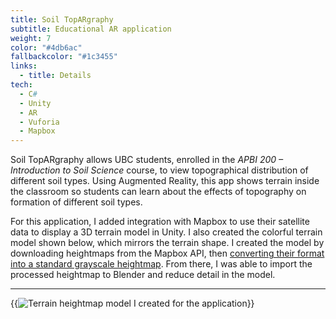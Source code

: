 ```yaml
---
title: Soil TopARgraphy
subtitle: Educational AR application
weight: 7
color: "#4db6ac"
fallbackcolor: "#1c3455"
links:
  - title: Details
tech:
  - C#
  - Unity
  - AR
  - Vuforia
  - Mapbox
---
```


Soil TopARgraphy allows UBC students, enrolled in the _APBI 200 – Introduction to Soil Science_ course,
to view topographical distribution of different soil types.
Using Augmented Reality, this app shows terrain inside the classroom so students
can learn about the effects of topography on formation of different soil types.

For this application, I added integration with Mapbox to use their satellite data to display a 3D
terrain model in Unity.
I also created the colorful terrain model shown below, which mirrors the terrain shape.
I created the model by downloading heightmaps from the Mapbox API,
then [converting their format into a standard grayscale heightmap](https://github.com/NotWoods/mapbox-elevation).
From there, I was able to import the processed heightmap to Blender and reduce detail in the model.

---

{{<img src="heightmap.*" alt="Terrain heightmap model I created for the application">}}
